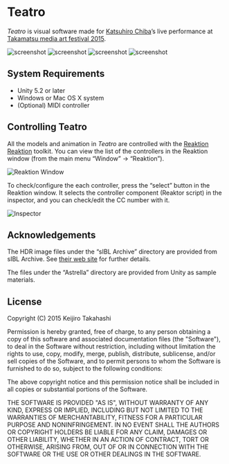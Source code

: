 Teatro
======

*Teatro* is visual software made for [Katsuhiro Chiba][Chiba]’s live performance at [Takamatsu media art festival 2015][MAF].

![screenshot](http://49.media.tumblr.com/1176549492e6a60361467505a46be208/tumblr_nzcidaxOKw1qio469o1_400.gif)
![screenshot](http://45.media.tumblr.com/348c32d1e42d35b8846541d0b2e59d1e/tumblr_nzcrtrANmt1qio469o1_400.gif)
![screenshot](http://45.media.tumblr.com/1f849b2f24493c626aae68d30067bb99/tumblr_nzk1wzvAVK1qio469o1_400.gif)
![screenshot](http://49.media.tumblr.com/39df3c867ef4029978f39cfd02049263/tumblr_nzg8klfxEq1qio469o2_400.gif)

System Requirements
-------------------

- Unity 5.2 or later
- Windows or Mac OS X system
- (Optional) MIDI controller

Controlling Teatro
------------------

All the models and animation in *Teatro* are controlled with the [Reaktion]
[Reaktion] toolkit. You can view the list of the controllers in the Reaktion
window (from the main menu “Window” -> “Reaktion”).

![Reaktion Window](http://keijiro.github.io/VJ04/Reaktion.png)

To check/configure the each controller, press the “select” button in the
Reaktion window. It selects the controller component (Reaktor script) in
the inspector, and you can check/edit the CC number with it.

![Inspector](http://keijiro.github.io/VJ04/Inspector.png)

Acknowledgements
----------------

The HDR image files under the “sIBL Archive” directory are provided from sIBL
Archive. See [their web site][sIBL] for further details.

The files under the “Astrella” directory are provided from Unity as sample
materials.

License
-------

Copyright (C) 2015 Keijiro Takahashi

Permission is hereby granted, free of charge, to any person obtaining a copy of
this software and associated documentation files (the "Software"), to deal in
the Software without restriction, including without limitation the rights to
use, copy, modify, merge, publish, distribute, sublicense, and/or sell copies of
the Software, and to permit persons to whom the Software is furnished to do so,
subject to the following conditions:

The above copyright notice and this permission notice shall be included in all
copies or substantial portions of the Software.

THE SOFTWARE IS PROVIDED "AS IS", WITHOUT WARRANTY OF ANY KIND, EXPRESS OR
IMPLIED, INCLUDING BUT NOT LIMITED TO THE WARRANTIES OF MERCHANTABILITY, FITNESS
FOR A PARTICULAR PURPOSE AND NONINFRINGEMENT. IN NO EVENT SHALL THE AUTHORS OR
COPYRIGHT HOLDERS BE LIABLE FOR ANY CLAIM, DAMAGES OR OTHER LIABILITY, WHETHER
IN AN ACTION OF CONTRACT, TORT OR OTHERWISE, ARISING FROM, OUT OF OR IN
CONNECTION WITH THE SOFTWARE OR THE USE OR OTHER DEALINGS IN THE SOFTWARE.

[MAF]: http://www.maf-takamatsu.jp
[Chiba]: https://soundcloud.com/katsuhiro-chiba
[Reaktion]: https://github.com/keijiro/Reaktion
[sIBL]: http://www.hdrlabs.com/sibl/archive.html
